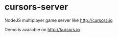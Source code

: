 # cursors-server
NodeJS multiplayer game server like http://cursors.io

Demo is available on http://kursors.io
